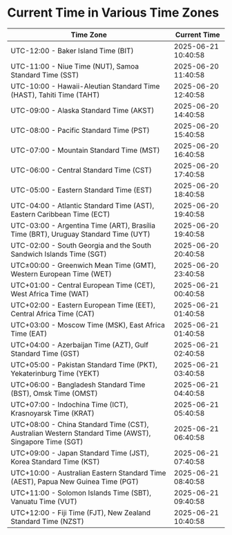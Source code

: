 # Current Time in Various Time Zones

| Time Zone | Current Time |
|-----------|--------------|
| UTC-12:00 - Baker Island Time (BIT) | 2025-06-21 10:40:58 |
| UTC-11:00 - Niue Time (NUT), Samoa Standard Time (SST) | 2025-06-20 11:40:58 |
| UTC-10:00 - Hawaii-Aleutian Standard Time (HAST), Tahiti Time (TAHT) | 2025-06-20 12:40:58 |
| UTC-09:00 - Alaska Standard Time (AKST) | 2025-06-20 14:40:58 |
| UTC-08:00 - Pacific Standard Time (PST) | 2025-06-20 15:40:58 |
| UTC-07:00 - Mountain Standard Time (MST) | 2025-06-20 16:40:58 |
| UTC-06:00 - Central Standard Time (CST) | 2025-06-20 17:40:58 |
| UTC-05:00 - Eastern Standard Time (EST) | 2025-06-20 18:40:58 |
| UTC-04:00 - Atlantic Standard Time (AST), Eastern Caribbean Time (ECT) | 2025-06-20 19:40:58 |
| UTC-03:00 - Argentina Time (ART), Brasília Time (BRT), Uruguay Standard Time (UYT) | 2025-06-20 19:40:58 |
| UTC-02:00 - South Georgia and the South Sandwich Islands Time (SGT) | 2025-06-20 20:40:58 |
| UTC±00:00 - Greenwich Mean Time (GMT), Western European Time (WET) | 2025-06-20 23:40:58 |
| UTC+01:00 - Central European Time (CET), West Africa Time (WAT) | 2025-06-21 00:40:58 |
| UTC+02:00 - Eastern European Time (EET), Central Africa Time (CAT) | 2025-06-21 01:40:58 |
| UTC+03:00 - Moscow Time (MSK), East Africa Time (EAT) | 2025-06-21 01:40:58 |
| UTC+04:00 - Azerbaijan Time (AZT), Gulf Standard Time (GST) | 2025-06-21 02:40:58 |
| UTC+05:00 - Pakistan Standard Time (PKT), Yekaterinburg Time (YEKT) | 2025-06-21 03:40:58 |
| UTC+06:00 - Bangladesh Standard Time (BST), Omsk Time (OMST) | 2025-06-21 04:40:58 |
| UTC+07:00 - Indochina Time (ICT), Krasnoyarsk Time (KRAT) | 2025-06-21 05:40:58 |
| UTC+08:00 - China Standard Time (CST), Australian Western Standard Time (AWST), Singapore Time (SGT) | 2025-06-21 06:40:58 |
| UTC+09:00 - Japan Standard Time (JST), Korea Standard Time (KST) | 2025-06-21 07:40:58 |
| UTC+10:00 - Australian Eastern Standard Time (AEST), Papua New Guinea Time (PGT) | 2025-06-21 08:40:58 |
| UTC+11:00 - Solomon Islands Time (SBT), Vanuatu Time (VUT) | 2025-06-21 09:40:58 |
| UTC+12:00 - Fiji Time (FJT), New Zealand Standard Time (NZST) | 2025-06-21 10:40:58 |
